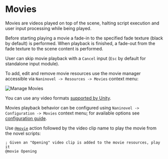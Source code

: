 ﻿# Movies

Movies are videos played on top of the scene, halting script execution and user input processing while being played. 

Before starting playing a movie a fade-in to the specified fade texture (black by default) is performed. When playback is finished, a fade-out from the fade texture to the scene content is performed. 

User can skip movie playback with a `Cancel` input (`Esc` by default for standalone input module).

To add, edit and remove movie resources use the movie manager accessible via `Naninovel -> Resources -> Movies` context menu:

![Manage Movies](/guide/manage-movies.png)

You can use any video formats [supported by Unity](https://docs.unity3d.com/Manual/VideoSources-FileCompatibility).

Movies playback behavior can be configured using `Naninovel -> Configuration -> Movies` context menu; for available options see [configuration guide](/guide/configuration.md#movies).

Use [`@movie`](/api/#movie) action followed by the video clip name to play the movie from the novel scripts:

```
; Given an "Opening" video clip is added to the movie resources, play it
@movie Opening
```
